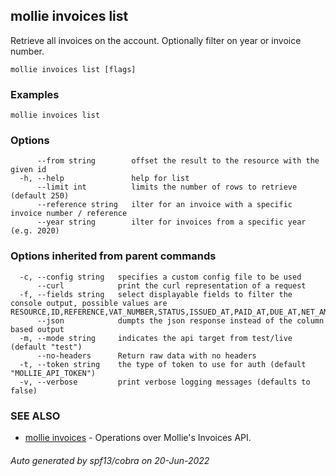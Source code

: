 ## mollie invoices list

Retrieve all invoices on the account. Optionally filter on year or invoice number.

```
mollie invoices list [flags]
```

### Examples

```
mollie invoices list
```

### Options

```
      --from string        offset the result to the resource with the given id
  -h, --help               help for list
      --limit int          limits the number of rows to retrieve (default 250)
      --reference string   ilter for an invoice with a specific invoice number / reference
      --year string        ilter for invoices from a specific year (e.g. 2020)
```

### Options inherited from parent commands

```
  -c, --config string   specifies a custom config file to be used
      --curl            print the curl representation of a request
  -f, --fields string   select displayable fields to filter the console output, possible values are RESOURCE,ID,REFERENCE,VAT_NUMBER,STATUS,ISSUED_AT,PAID_AT,DUE_AT,NET_AMOUNT,VAT_AMOUNT,GROSS_AMOUNT
      --json            dumpts the json response instead of the column based output
  -m, --mode string     indicates the api target from test/live (default "test")
      --no-headers      Return raw data with no headers
  -t, --token string    the type of token to use for auth (default "MOLLIE_API_TOKEN")
  -v, --verbose         print verbose logging messages (defaults to false)
```

### SEE ALSO

* [mollie invoices](mollie_invoices.md)	 - Operations over Mollie's Invoices API.

###### Auto generated by spf13/cobra on 20-Jun-2022
